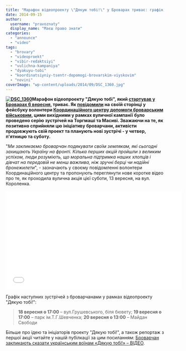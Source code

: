```yaml
---
title: "Марафон відеопроекту \"Дякую тобі!\" у Броварах триває: графік зустрічей та нове відео"
date: 2014-09-15
author: 
  username: "pravoznaty"
  display_name: "Маєш право знати"
categories: 
  - "announce"
  - "video"
tags: 
  - "brovary"
  - "videoproekt"
  - "vibir-redaktsiyi"
  - "vulichna-kampaniya"
  - "dyakuyu-tobi"
  - "koordinatsiyniy-tsentr-dopomogi-brovarskim-viyskovim"
  - "novini"
coverImage: "wp-content/uploads/2014/09/DSC_1360.jpg"
---
```


**[![DSC_1360](https://mpz.brovary.org/wp-content/uploads/2014/09/DSC_1360.jpg)](https://mpz.brovary.org/wp-content/uploads/2014/09/DSC_1360.jpg)Марафон відеопроекту "Дякую тобі", який [стартував у Броварах 6 вересня](https://mpz.brovary.org/brovarchan-zaklikayut-skazati-ukrayinskim-voyinam-dyakuyu-tobi/), триває. Як [повідомили](https://www.facebook.com/koordcentr.brovary/posts/1515942611980216) на своїй сторінці у фейсбуку волонтери [Координаційного центру допомоги броварським військовим](https://www.facebook.com/koordcentr.brovary), цими вихідними у рамках вуличної кампанії** **було проведено серію зустрічей на Торгмаші та Масиві. Зважаючи на те, як позитивно сприйняли цю ініціативу броварчани, активісти продовжують свій проект та планують нові зустрічі - у четвер, п'ятницю та суботу.** 

"_Ми закликаємо броварчан подякувати своїм землякам, які сьогодні захищають Україну на фронті. Кілька перших акцій пройшли з великим успіхом, люди розуміють, що моральна_ _підтримка наших хлопців і дівчат на передовій не менш важлива, ніж зручні берці чи надійні бронежилети_", - зазначають у своєму повідомленні волонтери Координаційного центру та пропонують переглянути нове коротке відео про те, як проходила вулична акція цієї суботи, 13 вересня, на вул. Короленка.

<iframe src="//www.youtube.com/embed/HrngtftD0w8" width="560" height="315" frameborder="0" allowfullscreen="allowfullscreen"></iframe>

Графік наступних зустрічей з броварчанами у рамках відеопроекту "Дякую тобі!":

> **18 вересня о 17:00** – вул.Грушевського, біля бювету; **19 вересня о 17:00** – парк ім.Т.Г.Шевченка; **20 вересня о 13:00** – Майдан Свободи

Більше про ідею та ініціаторів проекту "Дякую тобі!", а також репортаж з першої акції читайте у нашій пубілкації за цим посиланням: [Броварчан закликають сказати українським воїнам «Дякую тобі!» – ВІДЕО](https://mpz.brovary.org/brovarchan-zaklikayut-skazati-ukrayinskim-voyinam-dyakuyu-tobi/).
